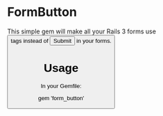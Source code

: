 # FormButton

This simple gem will make all your Rails 3 forms use <button/> tags instead of <input type="submit"/> in your forms.

# Usage

In your Gemfile:

  gem 'form_button'
